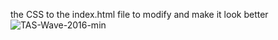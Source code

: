the CSS to the index.html file
to modify and make it look better
![TAS-Wave-2016-min](https://github.com/Eliane-M/alu-web-development/assets/125857083/8342eee5-ce5b-4253-900c-9455349ed180)
